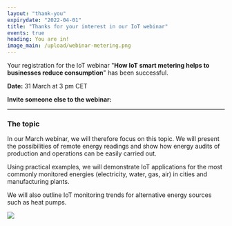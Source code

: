 ```yaml
---
layout: "thank-you"
expirydate: "2022-04-01"
title: "Thanks for your interest in our IoT webinar"
events: true
heading: You are in!
image_main: /upload/webinar-metering.png
---
```


<p class = "pb-10">Your registration for the IoT webinar "<strong>How IoT smart metering helps to businesses reduce consumption</strong>" has been successful.</p>

<p class = "pb-10"><strong>Date:</strong> 31 March at 3 pm CET</p>

<div class = "row">
<div class ="col">
<p class = ""><strong>Invite someone else to the webinar:</strong></p>
</div>
<div class="col addthis_inline_share_toolbox pt-0 pb-30" data-url="https://www.hardwario.com/events/2022-03-31-webinar-industry/" data-title="[Free webinar] How IoT monitoring helps to optimise energy consumption" data-description="I'm attending free webinar on How IoT monitoring helps to optimise energy consumption"></div>
</div>

<hr class = "mb-30"/>

<h3 class = "font-weight-black mb-20">The topic</h3>

<p class = "pb-25">In our March webinar, we will therefore focus on this topic. We will present the possibilities of remote energy readings and show how energy audits of production and operations can be easily carried out.</p>

<p class = "pb-25">Using practical examples, we will demonstrate IoT applications for the most commonly monitored energies (electricity, water, gas, air) in cities and manufacturing plants.</p>

<p class = "pb-25">We will also outline IoT monitoring trends for alternative energy sources such as heat pumps.</p>

<img class = "w-100" src = "/upload/webinar-metering.png"/>